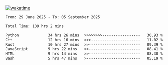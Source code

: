 [![wakatime](https://wakatime.com/badge/user/879aea6b-e969-410f-b0b6-2bb4510bea6f.svg)](https://wakatime.com/@879aea6b-e969-410f-b0b6-2bb4510bea6f)
<!--START_SECTION:waka-->

```txt
From: 29 June 2025 - To: 05 September 2025

Total Time: 109 hrs 2 mins

Python             34 hrs 26 mins  >>>>>>>>-----------------   30.93 %
C++                12 hrs 16 mins  >>>----------------------   11.02 %
Rust               10 hrs 27 mins  >>-----------------------   09.39 %
JavaScript         9 hrs 22 mins   >>-----------------------   08.41 %
HTML               9 hrs 14 mins   >>-----------------------   08.30 %
Bash               5 hrs 47 mins   >------------------------   05.19 %
```

<!--END_SECTION:waka-->
